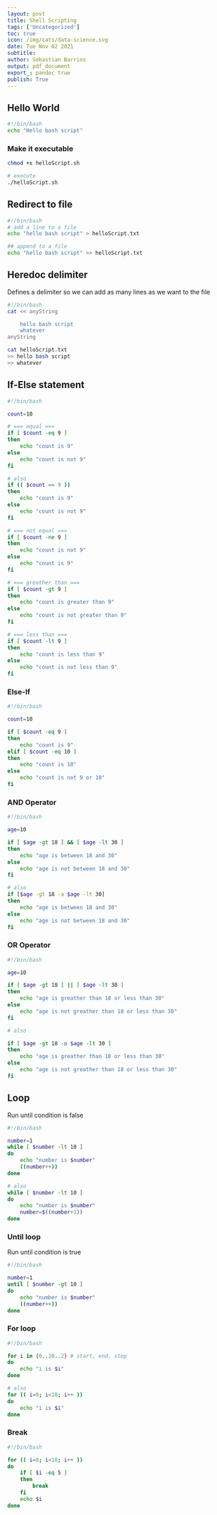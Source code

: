 ```yaml
---
layout: post
title: Shell Scripting
tags: ['Uncategorized']
toc: true
icon: /img/cats/data-science.svg
date: Tue Nov 02 2021
subtitle: 
author: Sebastian Barrios
output: pdf_document
export_: pandoc true
publish: True
---
```


## Hello World

```bash
#!/bin/bash
echo "Hello bash script"
```

### Make it executable

```bash
chmod +x helloScript.sh

# execute
./helloScript.sh
```

## Redirect to file

```bash
#!/bin/bash
# add a line to a file
echo "hello bash script" > helloScript.txt

## append to a file
echo "hello bash script" >> helloScript.txt
```

## Heredoc delimiter

Defines a delimiter so we can add as many lines as we want to the file

```bash
#!/bin/bash
cat << anyString

    hello bash script
    whatever
anyString

cat helloScript.txt
>> hello bash script
>> whatever
```

## If-Else statement

```bash
#!/bin/bash

count=10

# === equal ===
if [ $count -eq 9 ]
then
    echo "count is 9"
else
    echo "count is not 9"
fi

# also
if (( $count == 9 ))
then
    echo "count is 9"
else
    echo "count is not 9"
fi

# === not equal ===
if [ $count -ne 9 ]
then
    echo "count is not 9"
else
    echo "count is 9"
fi

# === greather than ===
if [ $count -gt 9 ]
then
    echo "count is greater than 9"
else
    echo "count is not greater than 9"
fi

# === less than ===
if [ $count -lt 9 ]
then
    echo "count is less than 9"
else
    echo "count is not less than 9"
fi
```

### Else-If

```bash
#!/bin/bash

count=10

if [ $count -eq 9 ]
then
    echo "count is 9"
elif [ $count -eq 10 ]
then
    echo "count is 10"
else
    echo "count is not 9 or 10"
fi
```

### AND Operator

```bash
#!/bin/bash

age=10

if [ $age -gt 18 ] && [ $age -lt 30 ]
then
    echo "age is between 18 and 30"
else
    echo "age is not between 18 and 30"
fi

# also
if [$age -gt 18 -a $age -lt 30]
then
    echo "age is between 18 and 30"
else
    echo "age is not between 18 and 30"
fi
```

### OR Operator

```bash
#!/bin/bash

age=10

if [ $age -gt 18 ] || [ $age -lt 30 ]
then
    echo "age is greather than 18 or less than 30"
else
    echo "age is not greather than 18 or less than 30"
fi

# also

if [ $age -gt 18 -o $age -lt 30 ]
then
    echo "age is greather than 18 or less than 30"
else
    echo "age is not greather than 18 or less than 30"
fi
```

## Loop

Run until condition is false
```bash
#!/bin/bash

number=1
while [ $number -lt 10 ]
do
    echo "number is $number"
    ((number++)) 
done

# also
while [ $number -lt 10 ]
do
    echo "number is $number"
    number=$((number+1))
done
```

### Until loop
Run until condition is true
```bash
#!/bin/bash

number=1
until [ $number -gt 10 ]
do
    echo "number is $number"
    ((number++)) 
done
```

### For loop

```bash
#!/bin/bash

for i in {0..20..2} # start, end, step
do
    echo "i is $i"
done

# also
for (( i=0; i<10; i++ ))
do
    echo "i is $i"
done
```

### Break

```bash
#!/bin/bash

for (( i=0; i<10; i++ ))
do
    if [ $i -eq 5 ]
    then
        break
    fi
    echo $i
done
```